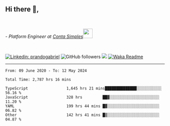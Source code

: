 <h2>Hi there  👋,</h2> </br>

<p><em>- Platform Engineer at <a href="https://contasimples.com">Conta Simples</a><img src="https://media.giphy.com/media/WUlplcMpOCEmTGBtBW/giphy.gif" width="30"> 
</em></p></br>


[![Linkedin: prandogabriel](https://img.shields.io/badge/-prandogabriel-blue?style=flat-square&logo=Linkedin&logoColor=white&link=https://www.linkedin.com/in/prandogabriel/)](https://www.linkedin.com/in/prandogabriel)
![GitHub followers](https://img.shields.io/github/followers/prandogabriel?label=Follow&style=social)
![](https://visitor-badge.glitch.me/badge?page_id=prandogabriel.prandogabriel)
[![Waka Readme](https://github.com/prandogabriel/prandogabriel/actions/workflows/update-stats.yml.yml/badge.svg)](https://github.com/prandogabriel/prandogabriel/actions/workflows/update-stats.yml.yml)

---

<!--START_SECTION:waka-->

```golang
From: 09 June 2020 - To: 12 May 2024

Total Time: 2,787 hrs 16 mins

TypeScript                 1,645 hrs 21 mins██████████████░░░░░░░░░░░   56.16 %
JavaScript                 328 hrs         ██▓░░░░░░░░░░░░░░░░░░░░░░   11.20 %
YAML                       199 hrs 44 mins █▓░░░░░░░░░░░░░░░░░░░░░░░   06.82 %
Other                      142 hrs 41 mins █▒░░░░░░░░░░░░░░░░░░░░░░░   04.87 %
```

<!--END_SECTION:waka-->

